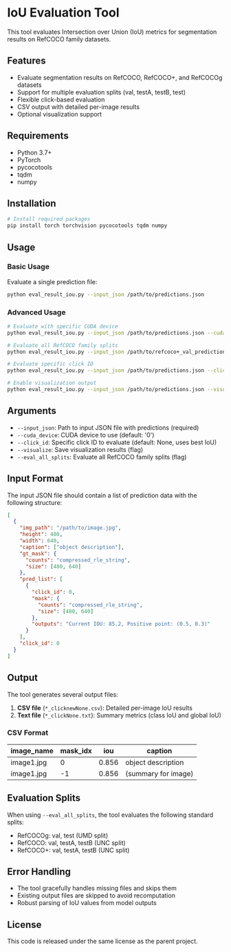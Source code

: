 # IoU Evaluation Tool

This tool evaluates Intersection over Union (IoU) metrics for segmentation results on RefCOCO family datasets.

## Features

- Evaluate segmentation results on RefCOCO, RefCOCO+, and RefCOCOg datasets
- Support for multiple evaluation splits (val, testA, testB, test)
- Flexible click-based evaluation
- CSV output with detailed per-image results
- Optional visualization support

## Requirements

- Python 3.7+
- PyTorch
- pycocotools
- tqdm
- numpy

## Installation

```bash
# Install required packages
pip install torch torchvision pycocotools tqdm numpy
```

## Usage

### Basic Usage

Evaluate a single prediction file:

```bash
python eval_result_iou.py --input_json /path/to/predictions.json
```

### Advanced Usage

```bash
# Evaluate with specific CUDA device
python eval_result_iou.py --input_json /path/to/predictions.json --cuda_device 0

# Evaluate all RefCOCO family splits
python eval_result_iou.py --input_json /path/to/refcoco+_val_predictions.json --eval_all_splits

# Evaluate specific click ID
python eval_result_iou.py --input_json /path/to/predictions.json --click_id 2

# Enable visualization output
python eval_result_iou.py --input_json /path/to/predictions.json --visualize
```

## Arguments

- `--input_json`: Path to input JSON file with predictions (required)
- `--cuda_device`: CUDA device to use (default: '0')
- `--click_id`: Specific click ID to evaluate (default: None, uses best IoU)
- `--visualize`: Save visualization results (flag)
- `--eval_all_splits`: Evaluate all RefCOCO family splits (flag)

## Input Format

The input JSON file should contain a list of prediction data with the following structure:

```json
[
  {
    "img_path": "/path/to/image.jpg",
    "height": 480,
    "width": 640,
    "caption": ["object description"],
    "gt_mask": {
      "counts": "compressed_rle_string",
      "size": [480, 640]
    },
    "pred_list": [
      {
        "click_id": 0,
        "mask": {
          "counts": "compressed_rle_string",
          "size": [480, 640]
        },
        "outputs": "Current IOU: 85.2, Positive point: (0.5, 0.3)"
      }
    ],
    "click_id": 0
  }
]
```

## Output

The tool generates several output files:

1. **CSV file** (`*_clicknewNone.csv`): Detailed per-image IoU results
2. **Text file** (`*_clickNone.txt`): Summary metrics (class IoU and global IoU)

### CSV Format

| image_name | mask_idx | iou | caption |
|------------|----------|-----|---------|
| image1.jpg | 0 | 0.856 | object description |
| image1.jpg | -1 | 0.856 | (summary for image) |

## Evaluation Splits

When using `--eval_all_splits`, the tool evaluates the following standard splits:

- RefCOCOg: val, test (UMD split)
- RefCOCO: val, testA, testB (UNC split)  
- RefCOCO+: val, testA, testB (UNC split)

## Error Handling

- The tool gracefully handles missing files and skips them
- Existing output files are skipped to avoid recomputation
- Robust parsing of IoU values from model outputs

## License

This code is released under the same license as the parent project.
